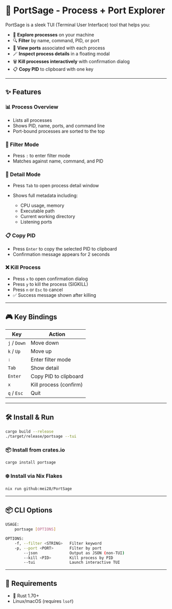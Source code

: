 # 🚀 PortSage - Process + Port Explorer

PortSage is a sleek TUI (Terminal User Interface) tool that helps you:

* 🧭 **Explore processes** on your machine
* 🔍 **Filter** by name, command, PID, or port
* 📍 **View ports** associated with each process
* 🪄 **Inspect process details** in a floating modal
* 🗑️ **Kill processes interactively** with confirmation dialog
* 📋 **Copy PID** to clipboard with one key

---

## ✨ Features

### 📊 Process Overview

* Lists all processes
* Shows PID, name, ports, and command line
* Port-bound processes are sorted to the top

### 🎯 Filter Mode

* Press `:` to enter filter mode
* Matches against name, command, and PID

### 🔎 Detail Mode

* Press `Tab` to open process detail window
* Shows full metadata including:

  * CPU usage, memory
  * Executable path
  * Current working directory
  * Listening ports

### 📋 Copy PID

* Press `Enter` to copy the selected PID to clipboard
* Confirmation message appears for 2 seconds

### ❌ Kill Process

* Press `x` to open confirmation dialog
* Press `y` to kill the process (SIGKILL)
* Press `n` or `Esc` to cancel
* ✅ Success message shown after killing

---

## 🎮 Key Bindings

| Key          | Action                 |
| ------------ | ---------------------- |
| `j` / `Down` | Move down              |
| `k` / `Up`   | Move up                |
| `:`          | Enter filter mode      |
| `Tab`        | Show detail            |
| `Enter`      | Copy PID to clipboard  |
| `x`          | Kill process (confirm) |
| `q` / `Esc`  | Quit                   |

---

## 🛠️ Install & Run

```bash
cargo build --release
./target/release/portsage --tui
```

### 📦 Install from crates.io

```bash
cargo install portsage
```

### ❄️ Install via Nix Flakes


```bash
nix run github:mei28/PortSage
```
---

## 📦 CLI Options

```bash
USAGE:
    portsage [OPTIONS]

OPTIONS:
    -f, --filter <STRING>   Filter keyword
    -p, --port <PORT>       Filter by port
        --json              Output as JSON (non-TUI)
        --kill <PID>        Kill process by PID
        --tui               Launch interactive TUI
```

---


## 🧪 Requirements

* 🦀 Rust 1.70+
* Linux/macOS (requires `lsof`)

